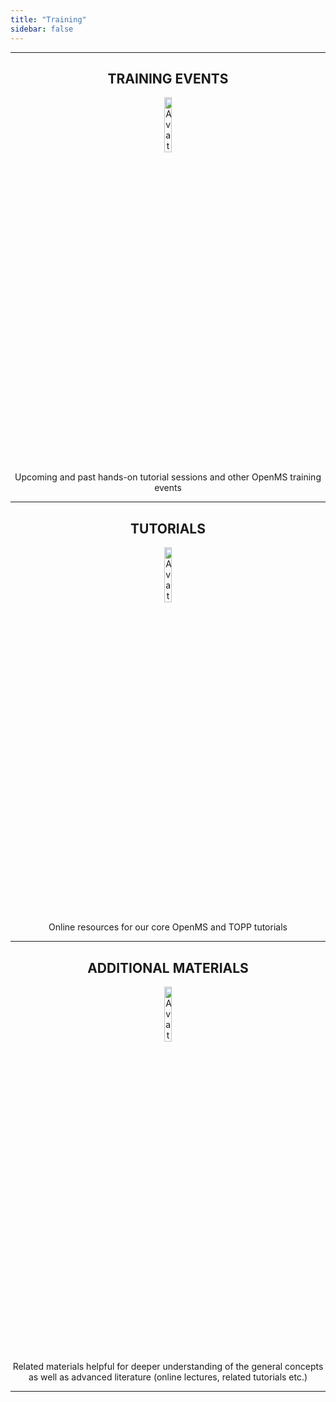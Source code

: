 ```yaml
---
title: "Training"
sidebar: false
---
```


***
<center>
<h2>TRAINING EVENTS</h2>
<img src="/images/content_images/calendar.png" alt="Avatar" class="image" height="15%" width="15%">

Upcoming and past hands-on tutorial sessions and other OpenMS training events
</center>

***

<center>
<h2>TUTORIALS</h2>
<img src="/images/content_images/folder.png" alt="Avatar" class="image" height="15%" width="15%">

Online resources for our core OpenMS and TOPP tutorials
</center>

***

<center>
<h2>ADDITIONAL MATERIALS</h2>
<img src="/images/content_images/file-and-folder.png" alt="Avatar" class="image"  height="15%" width="15%">

Related materials helpful for deeper understanding of the general concepts as well as advanced literature (online lectures, related tutorials etc.)
</center>

***
